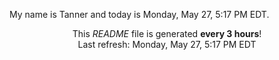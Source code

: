 My name is Tanner and today is Monday, May 27, 5:17 PM EDT.

<p align="center">This <i>README</i> file is generated <b>every 3 hours</b>!</br>Last refresh: Monday, May 27, 5:17 PM EDT<br /></p>
